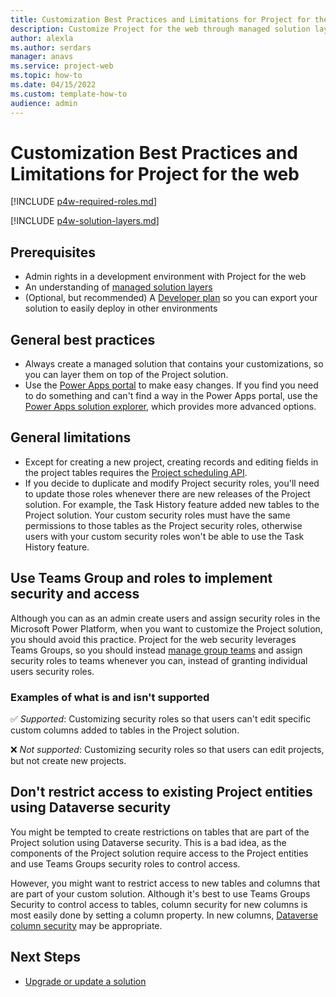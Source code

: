 ```yaml
---
title: Customization Best Practices and Limitations for Project for the web
description: Customize Project for the web through managed solution layers using at least two environments. Use Teams Groups security roles, and avoid restricting access to the Project entities.  
author: alexla
ms.author: serdars
manager: anavs
ms.service: project-web
ms.topic: how-to
ms.date: 04/15/2022
ms.custom: template-how-to
audience: admin
---
```


# Customization Best Practices and Limitations for Project for the web

[!INCLUDE [p4w-required-roles.md](includes/p4w-required-roles.md)]

[!INCLUDE [p4w-solution-layers.md](includes/p4w-solution-layers.md)]

## Prerequisites

- Admin rights in a development environment with Project for the web
- An understanding of [managed solution layers](/power-platform/alm/solution-layers-alm#layering-within-a-managed-solution)
- (Optional, but recommended) A [Developer plan](/power-apps/maker/developer-plan) so you can export your solution to easily deploy in other environments

## General best practices

- Always create a managed solution that contains your customizations, so you can layer them on top of the Project solution.
- Use the [Power Apps portal](https://make.powerapps.com/) to make easy changes. If you find you need to do something and can't find a way in the Power Apps portal, use the [Power Apps solution explorer](/powerapps/maker/data-platform/create-edit-field-solution-explorer), which provides more advanced options.

## General limitations

- Except for creating a new project, creating records and editing fields in the project tables requires the [Project scheduling API](/dynamics365/project-operations/project-management/schedule-api-preview).
- If you decide to duplicate and modify Project security roles, you'll need to update those roles whenever there are new releases of the Project solution. For example, the Task History feature added new tables to the Project solution. Your custom security roles must have the same permissions to those tables as the Project security roles, otherwise users with your custom security roles won't be able to use the Task History feature.

## Use Teams Group and roles to implement security and access

Although you can as an admin create users and assign security roles in the Microsoft Power Platform, when you want to customize the Project solution, you should avoid this practice. Project for the web security leverages Teams Groups, so you should instead [manage group teams](/power-platform/admin/manage-group-teams) and assign security roles to teams whenever you can, instead of granting individual users security roles.

### Examples of what is and isn't supported

✅ *Supported*: Customizing security roles so that users can't edit specific custom columns added to tables in the Project solution.

❌ *Not supported*: Customizing security roles so that users can edit projects, but not create new projects.

## Don't restrict access to existing Project entities using Dataverse security

You might be tempted to create restrictions on tables that are part of the Project solution using Dataverse security. This is a bad idea, as the components of the Project solution require access to the Project entities and use Teams Groups security roles to control access.

However, you might want to restrict access to new tables and columns that are part of your custom solution. Although it's best to use Teams Groups Security to control access to tables, column security for new columns is most easily done by setting a column property. In new columns, [Dataverse column security](/power-platform/admin/field-level-security) may be appropriate.

## Next Steps

- [Upgrade or update a solution](/power-apps/maker/data-platform/update-solutions)

